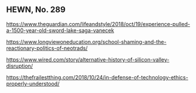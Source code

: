 ## HEWN, No. 289

https://www.theguardian.com/lifeandstyle/2018/oct/19/experience-pulled-a-1500-year-old-sword-lake-saga-vanecek

https://www.longviewoneducation.org/school-shaming-and-the-reactionary-politics-of-neotrads/

https://www.wired.com/story/alternative-history-of-silicon-valley-disruption/

https://thefrailestthing.com/2018/10/24/in-defense-of-technology-ethics-properly-understood/
